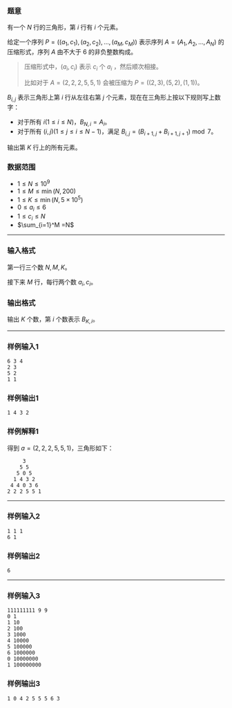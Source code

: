 ### 题意 

有一个 $N$ 行的三角形，第 $i$ 行有 $i$ 个元素。

给定一个序列 $P=((a_1,c_1),(a_2,c_2),...,(a_M,c_M))$ 表示序列 $A=(A_1,A_2,...,A_N)$ 的压缩形式，序列 $A$ 由不大于 $6$ 的非负整数构成。

> 压缩形式中，$(a_i,c_i)$ 表示 $c_i$ 个 $a_i$ ，然后顺次相接。
>
> 比如对于 $A=(2,2,2,5,5,1)$ 会被压缩为 $P=((2,3),(5,2),(1,1))$。

$B_{i,j}$ 表示三角形上第 $i$ 行从左往右第 $j$ 个元素，现在在三角形上按以下规则写上数字：

- 对于所有 $i(1\le i\le N)$，$B_{N,i}=A_i$。
- 对于所有 $(i,j)(1\le j\le i \le N-1)$，满足 $B_{i,j}=(B_{i+1,j}+B_{i+1,j+1}) \bmod 7$。

输出第 $K$ 行上的所有元素。

### 数据范围

- $1\le N\le 10^9$
- $1\le M\le \min (N,200)$
- $1\le K\le \min(N,5\times 10^5)$
- $0\le a_i\le 6$
- $1\le c_i\le N$
- $\sum_{i=1}^M =N$

---

### 输入格式

第一行三个数 $N,M,K$。

接下来 $M$ 行，每行两个数 $a_i,c_i$。

### 输出格式

输出 $K$ 个数，第 $i$ 个数表示 $B_{K,i}$。

---

### 样例输入1

```
6 3 4
2 3
5 2
1 1
```

### 样例输出1

```
1 4 3 2
```

### 样例解释1

得到 $a=(2,2,2,5,5,1)$，三角形如下：

```
     3
    5 5
   5 0 5
  1 4 3 2
 4 4 0 3 6
2 2 2 5 5 1
```

---

### 样例输入2

```
1 1 1
6 1
```

### 样例输出2

```
6
```

---

### 样例输入3

```
111111111 9 9
0 1
1 10
2 100
3 1000
4 10000
5 100000
6 1000000
0 10000000
1 100000000
```

### 样例输出3

```
1 0 4 2 5 5 5 6 3
```
